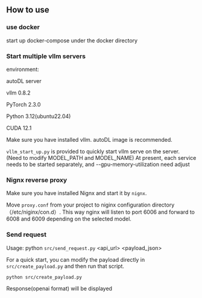 ## How to use

### use docker
start up docker-compose under the docker directory


### Start multiple vllm servers

environment: 

autoDL server

vllm 0.8.2

PyTorch 2.3.0

Python  3.12(ubuntu22.04)

CUDA  12.1



Make sure you have installed vllm.  autoDL image is recommended.

``vllm_start_up.py`` is provided to quickly start vllm serve on the server.  (Need to modify MODEL_PATH and MODEL_NAME) At present, each service needs to be started separately, and --gpu-memory-utilization need adjust



### Nignx reverse proxy

Make sure you have installed Nignx and start it by ``nignx``. 

Move ``proxy.conf`` from your project to niginx configuration directory（/etc/niginx/con.d）. This way nginx will listen to port 6006 and forward to 6008 and 6009 depending on the selected model. 



### Send request

Usage: python ``src/send_request.py`` <api_url> <payload_json>

For a quick start, you can modify the payload directly in ``src/create_payload.py`` and then run that script. 

```bash
python src/create_payload.py
```

Response(openai format) will be displayed
